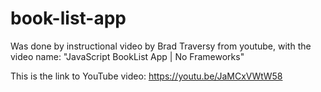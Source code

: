 # book-list-app
Was done by instructional video by Brad Traversy from youtube, with the video name: "JavaScript BookList App | No Frameworks"

This is the link to YouTube video: https://youtu.be/JaMCxVWtW58
